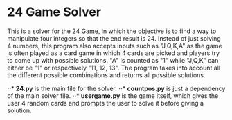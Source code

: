# 24 Game Solver

This is a solver for the [24 Game](https://en.wikipedia.org/wiki/24_Game), in which the objective is to find a way to manipulate four integers so that the end result is 24. 
Instead of just solving 4 numbers, this program also accepts inputs such as "J,Q,K,A" as the game is often played as a card game in which 4 cards are picked and players try to come up with possible solutions. "A" is counted as "1" while "J,Q,K" can either be "1" or respectively "11, 12, 13". The program takes into account all the different possible combinations and returns all possible solutions.

⋅⋅* **24.py** is the main file for the solver.
⋅⋅* **countpos.py** is just a dependency of the main solver file.
⋅⋅* **usergame.py** is the game itself, which gives the user 4 random cards and prompts the user to solve it before giving a solution.
